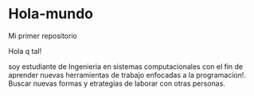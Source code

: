 # Hola-mundo
Mi primer repositorio

Hola q tal!

soy estudiante de Ingenieria en sistemas computacionales
con el fin de aprender nuevas herramientas de trabajo enfocadas a la programacion!.
Buscar nuevas formas y etrategias de laborar con otras personas.

